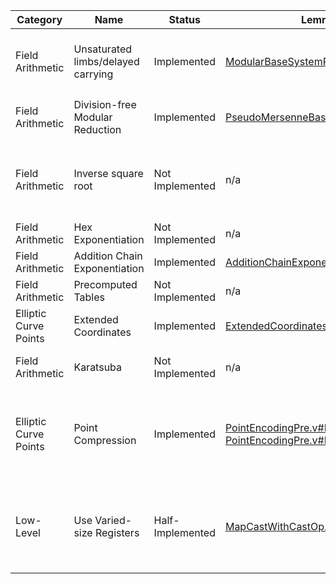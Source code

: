 | Category              |  Name                               |  Status           |  Lemma(s)                                                                                                                                                                                                                                  |  Description                                                                                                                                                                                                                                     | 
|-----------------------|-------------------------------------|-------------------|--------------------------------------------------------------------------------------------------------------------------------------------------------------------------------------------------------------------------------------------|--------------------------------------------------------------------------------------------------------------------------------------------------------------------------------------------------------------------------------------------------| 
| Field Arithmetic      |  Unsaturated limbs/delayed carrying |  Implemented      |  [ModularBaseSystemProofs.v#L347](https://github.com/mit-plv/fiat-crypto/blob/master/src/ModularArithmetic/ModularBaseSystemProofs.v#L347)                                                                                                 |  Represent field elements using more machine words than strictly necessary in order to delay carrying (for example, represent a 255-bit number using 51 bits per 64-bit word)                                                                    | 
| Field Arithmetic      |  Division-free Modular Reduction    |  Implemented      |  [PseudoMersenneBaseParamProofs.v#L41](https://github.com/mit-plv/fiat-crypto/blob/master/src/ModularArithmetic/PseudoMersenneBaseParamProofs.v#L41)                                                                                       |  Reduce $x$ modulo $2^k-c$ by splitting $x$ into $a$ and $b$ such that $a + 2^k * b = x$, then returning $a + c * b$                                                                                                                             | 
| Field Arithmetic      |  Inverse square root                |  Not Implemented  |  n/a                                                                                                                                                                                                                                       |  Compute $\frac{1}{\sqrt{x}}$ rather than $\sqrt{x}$. Then, for example, in order to compute $\sqrt{\frac{x}{y}}$, compute $x * \frac{1}{\sqrt{xy}}$ rather than doing two expensive square root computations                                    | 
| Field Arithmetic      |  Hex Exponentiation                 |  Not Implemented  |  n/a                                                                                                                                                                                                                                       |  Use hexadecimal exponentiation for elliptic curve scalar multiplication                                                                                                                                                                         | 
| Field Arithmetic      |  Addition Chain Exponentiation      |  Implemented      |  [AdditionChainExponentiation.v#L53](https://github.com/mit-plv/fiat-crypto/blob/master/src/Util/AdditionChainExponentiation.v#L53)                                                                                                        |  https://en.wikipedia.org/wiki/Addition-chain_exponentiation                                                                                                                                                                                     | 
| Field Arithmetic      |  Precomputed Tables                 |  Not Implemented  |  n/a                                                                                                                                                                                                                                       |  Precompute powers of base point                                                                                                                                                                                                                 | 
| Elliptic Curve Points |  Extended Coordinates               |  Implemented      |  [ExtendedCoordinates.v#L258](https://github.com/mit-plv/fiat-crypto/blob/master/src/CompleteEdwardsCurve/ExtendedCoordinates.v#L258)                                                                                                      |  http://hyperelliptic.org/EFD/g1p/auto-edwards.html                                                                                                                                                                                              | 
| Field Arithmetic      |  Karatsuba                          |  Not Implemented  |  n/a                                                                                                                                                                                                                                       |  Use Karatsuba's trick for multiplication (mostly relevant for primes $> 400$ bits in size)                                                                                                                                                      | 
| Elliptic Curve Points |  Point Compression                  |  Implemented      |  [PointEncodingPre.v#L313](https://github.com/mit-plv/fiat-crypto/blob/master/src/Encoding/PointEncodingPre.v#L313) and [PointEncodingPre.v#L412](https://github.com/mit-plv/fiat-crypto/blob/master/src/Encoding/PointEncodingPre.v#L412) |  Instead of transmitting $(x,y)$ to transmit a point, transmit $y$ and a bit representing the sign of $x$. Decode $x$ by solving the curve equation for $x^2$, taking the square root, and picking the square root with the appropriate sign bit | 
| Low-Level             |  Use Varied-size Registers          |  Half-Implemented |  [MapCastWithCastOp.v#L116](https://github.com/mit-plv/fiat-crypto/blob/master/src/Reflection/MapCastWithCastOp.v#L116)                                                                                                                    |  Rather than using the largest available integer size (e.g., `uint32_t` on x86_32, `uint64_t` on x86_64) for all operations, pick the smallest integer size which is guaranteed to fit the result for each arithmetic operation separately       | 


